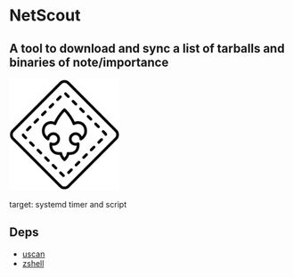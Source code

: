 # NetScout

## A tool to download and sync a list of tarballs and binaries of note/importance

<img alt="Scouting symbol" src="noun_scouting_2177831_cropped.png" height="200">

target: systemd timer and script


## Deps 

 - [uscan](apt://devscripts/)
 - [zshell](apt://zsh)

